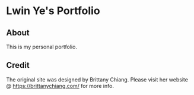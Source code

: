 # Lwin Ye's Portfolio

## About

This is my personal portfolio.

## Credit

The original site was designed by Brittany Chiang. Please visit her website @ https://brittanychiang.com/ for more info.
